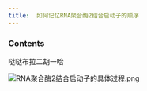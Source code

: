 ```yaml
---
title:  如何记忆RNA聚合酶2结合启动子的顺序
--- 
```


### Contents
哒哒布拉二胡一哈

![RNA聚合酶2结合启动子的具体过程.png](/note-images/RNA聚合酶2结合启动子的具体过程.png)

